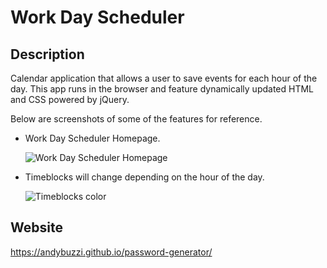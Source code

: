 # Work Day Scheduler

## Description

Calendar application that allows a user to save events for each hour of the day. This app runs in the browser and feature dynamically updated HTML and CSS powered by jQuery.

Below are screenshots of some of the features for reference.

- Work Day Scheduler Homepage.

  ![Work Day Scheduler Homepage](assets/images/pwdgenerator-initialpage.jpg)

- Timeblocks will change depending on the hour of the day.

  ![Timeblocks color](assets/images/prompt-pwd-length.jpg)

## Website

https://andybuzzi.github.io/password-generator/
